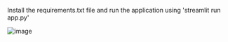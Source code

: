 Install the requirements.txt file and run the application using 'streamlit run app.py'

![image](https://github.com/user-attachments/assets/dab4ff81-8595-4e3d-913f-0e5ac5fa6a44)
